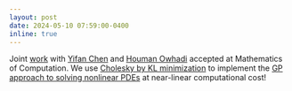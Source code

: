 ```yaml
---
layout: post
date: 2024-05-10 07:59:00-0400
inline: true
---
```


Joint [work](https://arxiv.org/abs/2304.01294) with [Yifan Chen](https://yifanc96.github.io/) and [Houman Owhadi](http://users.cms.caltech.edu/~owhadi/index.htm) accepted at Mathematics of Computation. 
We use [Cholesky by KL minimization](https://epubs.siam.org/doi/10.1137/20M1336254) to implement the [GP approach to solving nonlinear PDEs](https://www.sciencedirect.com/science/article/pii/S0021999121005635) at near-linear computational cost!